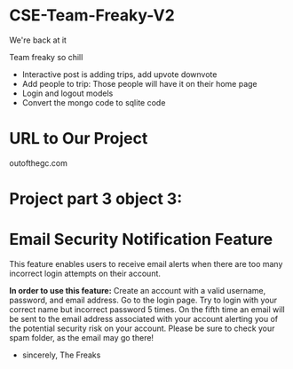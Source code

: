 # CSE-Team-Freaky-V2
We're back at it

Team freaky so chill

* Interactive post is adding trips, add upvote downvote
* Add people to trip: Those people will have it on their home page
* Login and logout models
* Convert the mongo code to sqlite code

# URL to Our Project
outofthegc.com

# Project part 3 object 3:
# Email Security Notification Feature

This feature enables users to receive email alerts when there are too many incorrect login attempts on their account.


**In order to use this feature:**
Create an account with a valid username, password, and email address. Go to the login page. Try to login with your correct name but incorrect password 5 times. On the fifth time an email will be sent to the email address associated with your account alerting you of the potential security risk on your account. Please be sure to check your spam folder, as the email may go there!

- sincerely, The Freaks

